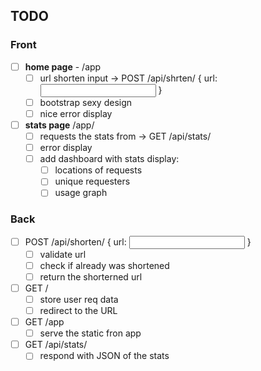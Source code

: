 ## TODO

### Front
* [ ] **home page** - /app
	* [ ] url shorten input -> POST /api/shrten/ { url: <input url> }
	* [ ] bootstrap sexy design
	* [ ] nice error display
* [ ] **stats page** /app/<hash>
	* [ ] requests the stats from -> GET /api/stats/<hash>
	* [ ] error display
	* [ ] add dashboard with stats display:
		* [ ] locations of requests
		* [ ] unique requesters
		* [ ] usage graph
### Back
* [ ] POST /api/shorten/ { url: <input url> }
	* [ ] validate url
	* [ ] check if already was shortened
	* [ ] return the shorterned url
* [ ] GET /<hash> 
	* [ ] store user req data
	* [ ] redirect to the URL
* [ ] GET /app
	* [ ]	serve the static fron app
* [ ] GET /api/stats/<hash>
	* [ ] respond with JSON of the stats
